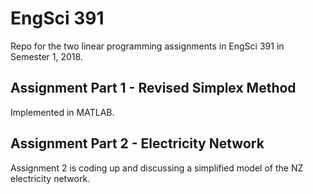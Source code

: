 # EngSci 391
Repo for the two linear programming assignments in EngSci 391 in Semester 1, 2018. 

## Assignment Part 1 - Revised Simplex Method
Implemented in MATLAB. 

## Assignment Part 2 - Electricity Network
Assignment 2 is coding up and discussing a simplified model of the NZ electricity network.